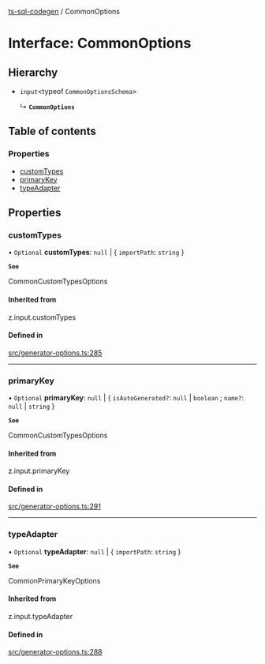 [ts-sql-codegen](../README.md) / CommonOptions

# Interface: CommonOptions

## Hierarchy

- `input`\<typeof `CommonOptionsSchema`\>

  ↳ **`CommonOptions`**

## Table of contents

### Properties

- [customTypes](CommonOptions.md#customtypes)
- [primaryKey](CommonOptions.md#primarykey)
- [typeAdapter](CommonOptions.md#typeadapter)

## Properties

### customTypes

• `Optional` **customTypes**: ``null`` \| \{ `importPath`: `string`  }

**`See`**

CommonCustomTypesOptions

#### Inherited from

z.input.customTypes

#### Defined in

[src/generator-options.ts:285](https://github.com/lorefnon/ts-sql-codegen/blob/7fbf2a8eefc564235a09365113d5ea88b70cfc39/src/generator-options.ts#L285)

___

### primaryKey

• `Optional` **primaryKey**: ``null`` \| \{ `isAutoGenerated?`: ``null`` \| `boolean` ; `name?`: ``null`` \| `string`  }

**`See`**

CommonCustomTypesOptions

#### Inherited from

z.input.primaryKey

#### Defined in

[src/generator-options.ts:291](https://github.com/lorefnon/ts-sql-codegen/blob/7fbf2a8eefc564235a09365113d5ea88b70cfc39/src/generator-options.ts#L291)

___

### typeAdapter

• `Optional` **typeAdapter**: ``null`` \| \{ `importPath`: `string`  }

**`See`**

CommonPrimaryKeyOptions

#### Inherited from

z.input.typeAdapter

#### Defined in

[src/generator-options.ts:288](https://github.com/lorefnon/ts-sql-codegen/blob/7fbf2a8eefc564235a09365113d5ea88b70cfc39/src/generator-options.ts#L288)
